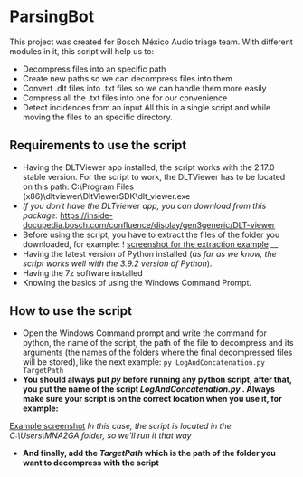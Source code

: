 # ParsingBot

This project was created for Bosch México Audio triage team. With different modules in it, this script will help us to:

- Decompress files into an specific path
- Create new paths so we can decompress files into them
- Convert .dlt files into .txt files so we can handle them more easily
- Compress all the .txt files into one for our convenience
- Detect incidences from an input
All this in a single script and while moving the files to an specific directory.

## Requirements to use the script

- Having the DLTViewer app installed, the script works with the 2.17.0 stable version. For the script to work, the DLTViewer has to be located on this path: C:\Program Files (x86)\dltviewer\DltViewerSDK\dlt_viewer.exe
- *If you don´t have the DLTviewer app, you can download from this package:*  https://inside-docupedia.bosch.com/confluence/display/gen3generic/DLT-viewer
- Before using the script, you have to extract the files of the folder you downloaded, for example:
! [screenshot for the extraction example](C:\Users\MNA2GA\Documents\ParsingBot\exampleScreenshot_1.jpg)
__
- Having the latest version of Python installed (*as far as we know, the script works well with the 3.9.2 version of Python*).
- Having the 7z software installed
- Knowing the basics of using the Windows Command Prompt.

## How to use the script

- Open the Windows Command prompt and write the command for python, the name of the script, the path of the file to decompress and its arguments (the names of the folders where the final decompressed files will be stored), like the next example:
 `py LogAndConcatenation.py TargetPath`
- **You should always put _py_ before running any python script, after that, you put the name of the script _LogAndConcatenation.py_ . Always make sure your script is on the correct location when you use it, for example:**

[Example screenshot](C:\Users\MNA2GA\Documents\ParsingBot\consoleScreenshot.jpg)
_In this case, the script is located in the C:\Users\MNA2GA folder, so we'll run it that way_

- **And finally, add the _TargetPath_ which is the path of the folder you want to decompress with the script**